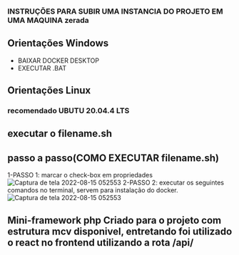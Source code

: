 ### 	INSTRUÇÕES PARA SUBIR UMA INSTANCIA DO PROJETO EM UMA MAQUINA zerada

## Orientações Windows
- BAIXAR DOCKER DESKTOP
- EXECUTAR .BAT

## Orientações Linux
### recomendado UBUTU 20.04.4 LTS
## executar o filename.sh
## passo a passo(COMO EXECUTAR filename.sh)
1-PASSO 1: marcar o check-box em propriedades
![Captura de tela 2022-08-15 052553](https://user-images.githubusercontent.com/51290633/184603308-a5a25600-1a5f-452b-8ff3-3a68e2d88d40.png)
2-PASSO 2: executar os seguintes comandos no terminal, servem para instalação do docker.
![Captura de tela 2022-08-15 052553](https://user-images.githubusercontent.com/51290633/184603422-9f984941-280e-47d9-8030-74f6c8e0b8a9.png)

## Mini-framework php Criado para o projeto com estrutura mcv disponivel, entretando foi utilizado o react no frontend utilizando a rota /api/
